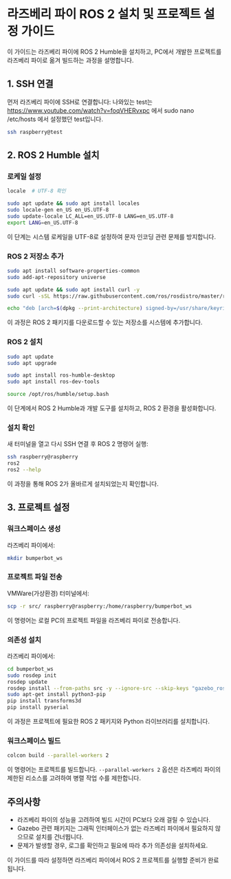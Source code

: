 # 라즈베리 파이 ROS 2 설치 및 프로젝트 설정 가이드

이 가이드는 라즈베리 파이에 ROS 2 Humble을 설치하고, PC에서 개발한 프로젝트를 라즈베리 파이로 옮겨 빌드하는 과정을 설명합니다.

## 1. SSH 연결

먼저 라즈베리 파이에 SSH로 연결합니다:
나와있는 test는 https://www.youtube.com/watch?v=foqVHERvxpc 에서 
sudo nano /etc/hosts 에서 설정했던 test입니다.

```bash
ssh raspberry@test
```

## 2. ROS 2 Humble 설치

### 로케일 설정

```bash
locale  # UTF-8 확인

sudo apt update && sudo apt install locales
sudo locale-gen en_US en_US.UTF-8
sudo update-locale LC_ALL=en_US.UTF-8 LANG=en_US.UTF-8
export LANG=en_US.UTF-8
```

이 단계는 시스템 로케일을 UTF-8로 설정하여 문자 인코딩 관련 문제를 방지합니다.

### ROS 2 저장소 추가

```bash
sudo apt install software-properties-common
sudo add-apt-repository universe

sudo apt update && sudo apt install curl -y
sudo curl -sSL https://raw.githubusercontent.com/ros/rosdistro/master/ros.key -o /usr/share/keyrings/ros-archive-keyring.gpg

echo "deb [arch=$(dpkg --print-architecture) signed-by=/usr/share/keyrings/ros-archive-keyring.gpg] http://packages.ros.org/ros2/ubuntu $(. /etc/os-release && echo $UBUNTU_CODENAME) main" | sudo tee /etc/apt/sources.list.d/ros2.list > /dev/null
```

이 과정은 ROS 2 패키지를 다운로드할 수 있는 저장소를 시스템에 추가합니다.

### ROS 2 설치

```bash
sudo apt update
sudo apt upgrade

sudo apt install ros-humble-desktop
sudo apt install ros-dev-tools

source /opt/ros/humble/setup.bash
```

이 단계에서 ROS 2 Humble과 개발 도구를 설치하고, ROS 2 환경을 활성화합니다.

### 설치 확인

새 터미널을 열고 다시 SSH 연결 후 ROS 2 명령어 실행:

```bash
ssh raspberry@raspberry
ros2
ros2 --help
```

이 과정을 통해 ROS 2가 올바르게 설치되었는지 확인합니다.

## 3. 프로젝트 설정

### 워크스페이스 생성

라즈베리 파이에서:

```bash
mkdir bumperbot_ws
```

### 프로젝트 파일 전송

VMWare(가상환경) 터미널에서:

```bash
scp -r src/ raspberry@raspberry:/home/raspberry/bumperbot_ws
```

이 명령어는 로컬 PC의 프로젝트 파일을 라즈베리 파이로 전송합니다.

### 의존성 설치

라즈베리 파이에서:

```bash
cd bumperbot_ws
sudo rosdep init
rosdep update
rosdep install --from-paths src -y --ignore-src --skip-keys "gazebo_ros gazebo_ros_pkgs gazebo_plugins gazebo_ros2_control"
sudo apt-get install python3-pip
pip install transforms3d
pip install pyserial
```

이 과정은 프로젝트에 필요한 ROS 2 패키지와 Python 라이브러리를 설치합니다.

### 워크스페이스 빌드

```bash
colcon build --parallel-workers 2
```

이 명령어는 프로젝트를 빌드합니다. `--parallel-workers 2` 옵션은 라즈베리 파이의 제한된 리소스를 고려하여 병렬 작업 수를 제한합니다.

## 주의사항

- 라즈베리 파이의 성능을 고려하여 빌드 시간이 PC보다 오래 걸릴 수 있습니다.
- Gazebo 관련 패키지는 그래픽 인터페이스가 없는 라즈베리 파이에서 필요하지 않으므로 설치를 건너뜁니다.
- 문제가 발생할 경우, 로그를 확인하고 필요에 따라 추가 의존성을 설치하세요.

이 가이드를 따라 설정하면 라즈베리 파이에서 ROS 2 프로젝트를 실행할 준비가 완료됩니다.